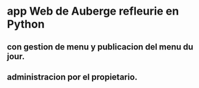 # app Web de Auberge refleurie en Python
## con gestion de menu y publicacion del menu du jour.
## administracion por el propietario.
